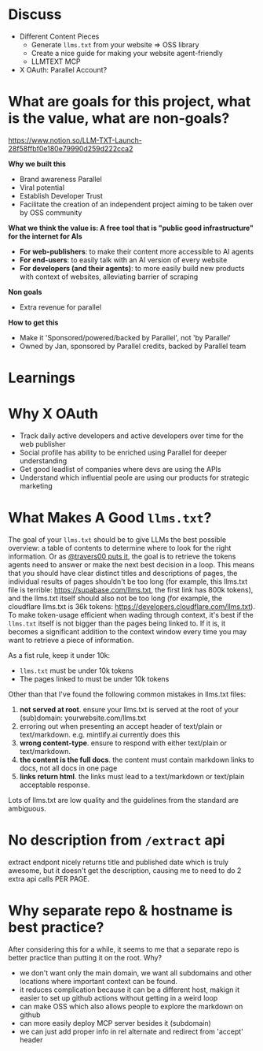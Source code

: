 # Discuss

- Different Content Pieces
  - Generate `llms.txt` from your website => OSS library
  - Create a nice guide for making your website agent-friendly
  - LLMTEXT MCP
- X OAuth: Parallel Account?

# What are goals for this project, what is the value, what are non-goals?

https://www.notion.so/LLM-TXT-Launch-28f58ffbf0e180e79990d259d222cca2

**Why we built this**

- Brand awareness Parallel
- Viral potential
- Establish Developer Trust
- Facilitate the creation of an independent project aiming to be taken over by OSS community

**What we think the value is: A free tool that is "public good infrastructure" for the internet for AIs**

- **For web-publishers**: to make their content more accessible to AI agents
- **For end-users**: to easily talk with an AI version of every website
- **For developers (and their agents)**: to more easily build new products with context of websites, alleviating barrier of scraping

**Non goals**

- Extra revenue for parallel

**How to get this**

- Make it 'Sponsored/powered/backed by Parallel', not 'by Parallel'
- Owned by Jan, sponsored by Parallel credits, backed by Parallel team

# Learnings

# Why X OAuth

- Track daily active developers and active developers over time for the web publisher
- Social profile has ability to be enriched using Parallel for deeper understanding
- Get good leadlist of companies where devs are using the APIs
- Understand which influential peole are using our products for strategic marketing

# What Makes A Good `llms.txt`?

The goal of your `llms.txt` should be to give LLMs the best possible overview: a table of contents to determine where to look for the right information. Or as [@travers00 puts it](https://x.com/travers00/status/1975947045497344162), the goal is to retrieve the tokens agents need to answer or make the next best decision in a loop. This means that you should have clear distinct titles and descriptions of pages, the individual results of pages shouldn't be too long (for example, this llms.txt file is terrible: https://supabase.com/llms.txt, the first link has 800k tokens), and the llms.txt itself should also not be too long (for example, the cloudflare llms.txt is 36k tokens: https://developers.cloudflare.com/llms.txt). To make token-usage efficient when wading through context, it's best if the `llms.txt` itself is not bigger than the pages being linked to. If it is, it becomes a significant addition to the context window every time you may want to retrieve a piece of information.

As a fist rule, keep it under 10k:

- `llms.txt` must be under 10k tokens
- The pages linked to must be under 10k tokens

Other than that I've found the following common mistakes in llms.txt files:

1. **not served at root**. ensure your llms.txt is served at the root of your (sub)domain: yourwebsite.com/llms.txt
2. erroring out when presenting an accept header of text/plain or text/markdown. e.g. mintlify.ai currently does this
3. **wrong content-type**. ensure to respond with either text/plain or text/markdown.
4. **the content is the full docs**. the content must contain markdown links to docs, not all docs in one page
5. **links return html**. the links must lead to a text/markdown or text/plain acceptable response.

Lots of llms.txt are low quality and the guidelines from the standard are ambiguous.

# No description from `/extract` api

extract endpont nicely returns title and published date which is truly awesome, but it doesn't get the description, causing me to need to do 2 extra api calls PER PAGE.

# Why separate repo & hostname is best practice?

After considering this for a while, it seems to me that a separate repo is better practice than putting it on the root. Why?

- we don't want only the main domain, we want all subdomains and other locations where important context can be found.
- it reduces complication because it can be a different host, makign it easier to set up github actions without getting in a weird loop
- can make OSS which also allows people to explore the markdown on github
- can more easily deploy MCP server besides it (subdomain)
- we can just add proper info in rel alternate and redirect from 'accept' header
